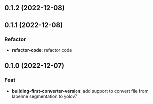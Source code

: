 ## 0.1.2 (2022-12-08)

## 0.1.1 (2022-12-08)

### Refactor

- **refactor-code**: refactor code

## 0.1.0 (2022-12-07)

### Feat

- **building-first-converter-version**: add support to convert file from labelme segmentation to yolov7
